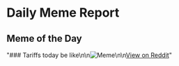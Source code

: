 # Daily Meme Report

## Meme of the Day
"### Tariffs today be like\n\n![Meme](https://i.redd.it/vzwiu6bg4aue1.gif)\n\n[View on Reddit](https://redd.it/1jx20th)"
